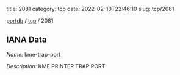 title: 2081
category: tcp
date: 2022-02-10T22:46:10
slug: tcp/2081

[portdb](/) / [tcp](/category/tcp.html) / 2081


## IANA Data

_Name:_ kme-trap-port

_Description:_ KME PRINTER TRAP PORT


